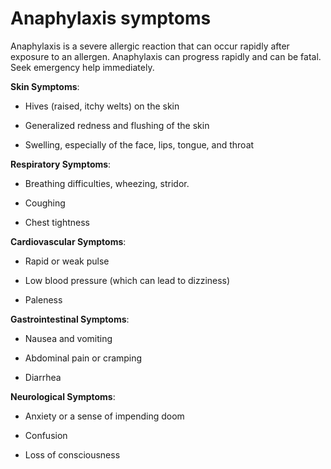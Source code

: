 # Anaphylaxis symptoms

Anaphylaxis is a severe allergic reaction that can occur rapidly after exposure to an allergen. Anaphylaxis can progress rapidly and can be fatal. Seek emergency help immediately.

**Skin Symptoms**:

* Hives (raised, itchy welts) on the skin

* Generalized redness and flushing of the skin

* Swelling, especially of the face, lips, tongue, and throat

**Respiratory Symptoms**:

* Breathing difficulties, wheezing, stridor.

* Coughing

* Chest tightness

**Cardiovascular Symptoms**:

* Rapid or weak pulse

* Low blood pressure (which can lead to dizziness)

* Paleness

**Gastrointestinal Symptoms**:

* Nausea and vomiting

* Abdominal pain or cramping

* Diarrhea

**Neurological Symptoms**:

* Anxiety or a sense of impending doom

* Confusion

* Loss of consciousness
